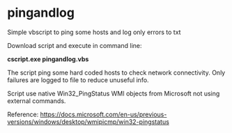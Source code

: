 # pingandlog

Simple vbscript to ping some hosts and log only errors to txt

Download script and execute in command line:

**cscript.exe pingandlog.vbs**


The script ping some hard coded hosts to check network connectivity.
Only failures are logged to file to reduce unuseful info.

Script use native Win32_PingStatus WMI objects from Microsoft not using external commands.

Reference:
https://docs.microsoft.com/en-us/previous-versions/windows/desktop/wmipicmp/win32-pingstatus
